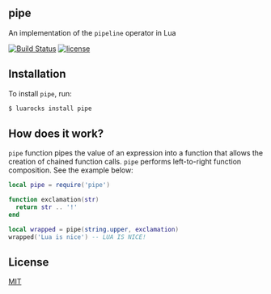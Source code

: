 ## pipe
An implementation of the `pipeline` operator in Lua

[![Build Status](https://travis-ci.org/EvandroLG/pipe.lua.svg?branch=master)](https://travis-ci.org/EvandroLG/pipe.lua) [![license](https://badgen.now.sh/badge/license/MIT)](./LICENSE)

## Installation
To install `pipe`, run:
```sh
$ luarocks install pipe
```

## How does it work?
`pipe` function pipes the value of an expression into a function that allows the creation of chained function calls.
`pipe` performs left-to-right function composition. See the example below:

```lua
local pipe = require('pipe')

function exclamation(str)
  return str .. '!'
end

local wrapped = pipe(string.upper, exclamation)
wrapped('Lua is nice') -- LUA IS NICE!
```

## License
[MIT](https://github.com/EvandroLG/pipe.lua/blob/master/LICENSE)
